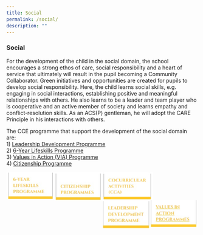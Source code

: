 ```yaml
---
title: Social
permalink: /social/
description: ""
---
```

### **Social**
For the development of the child in the social domain, the school encourages a strong ethos of care, social responsibility and a heart of service that ultimately will result in the pupil becoming a Community Collaborator. Green initiatives and opportunities are created for pupils to develop social responsibility. Here, the child learns social skills, e.g. engaging in social interactions, establishing positive and meaningful relationships with others. He also learns to be a leader and team player who is cooperative and an active member of society and learns empathy and conflict-resolution skills. As an ACS(P) gentleman, he will adopt the CARE Principle in his interactions with others.

The CCE programme that support the development of the social domain are:<br>
1) [Leadership Development Programme](https://staging.d2dvjpmqjtgsfn.amplifyapp.com/social/leadership-development-programme/)<br>
2) [6-Year Lifeskills Programme](https://staging.d2dvjpmqjtgsfn.amplifyapp.com/social/6-year-lifeskill-programme/)<br>
3) [Values in Action (VIA) Programme](https://staging.d2dvjpmqjtgsfn.amplifyapp.com/social/via-programmes/)<br>
4) [Citizenship Programme](https://staging.d2dvjpmqjtgsfn.amplifyapp.com/social/citizenship-programme/)

<p><a href="https://staging.d2dvjpmqjtgsfn.amplifyapp.com/social/6-year-lifeskill-programme/">
<img style="width:25%" src="/images/social1.jpg" align=left>
</a></p>

<p><a href="https://staging.d2dvjpmqjtgsfn.amplifyapp.com/social/citizenship-programme/">
<img style="width:25%" src="/images/social2.jpg" align=left>
</a></p>

<p><a href="https://staging.d2dvjpmqjtgsfn.amplifyapp.com/social/cca/">
<img style="width:26.5%" src="/images/social3.jpg" align=left>
</a></p>

<br><br><br>

<p><a href="https://staging.d2dvjpmqjtgsfn.amplifyapp.com/social/leadership-development-programme/">
<img style="width:25%" src="/images/social4.jpg" align=left>
</a></p>

<p><a href="https://staging.d2dvjpmqjtgsfn.amplifyapp.com/social/via-programmes/">
<img style="width:25%" src="/images/social5.jpg" align=left>
</a></p>
